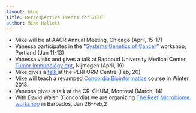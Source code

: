 ```yaml
---
layout: blog
title: Retrospective Events for 2018
author: Mike Hallett
---
```


<ul>
 	<li>Mike will be at AACR Annual Meeting, Chicago (April, 15-17)</li>
 	<li>Vanessa participates in the "<span style="color: #3366ff;"><a style="color: #3366ff;" href="http://www.markowetzlab.org/SystemsGeneticsCancer2018">Systems Genetics of Cancer</a></span>” workshop, Portland (Jun 11-13)</li>
 	<li>Vanessa visits and gives a talk at Radboud University Medical Center, <span style="color: #3366ff;"><a style="color: #3366ff;" href="http://tumor-immunology.com/">Tumor Immunology dpt</a></span>, Nijmegen (April, 19)</li>
 	<li>Mike gives a <span style="color: #0000ff;"><a style="color: #0000ff;" href="https://perform.concordia.ca/Email/archive/preview_336.html"><span style="color: #3366ff;">talk</span> </a></span>at the PERFORM Centre (Feb, 20)</li>
 	<li>Mike will teach a revamped <span style="color: #3366ff;"><a style="color: #3366ff;" href="http://www.bci.mcgill.ca/BIOL510">Concordia Bioinformatics</a></span> course in Winter 2018.</li>
 	<li>Vanessa gives a talk at the CR-CHUM, Montreal (March, 14)</li>
 	<li>With David Walsh (Concordia) we are organizing <span style="color: #3366ff;"><a style="color: #3366ff;" href="http://www.bci.mcgill.ca/home/the-reef-microbiome-workshop/">The Reef Microbiome workshop</a></span> in Barbados, Jan 26-Feb,2</li>
</ul>